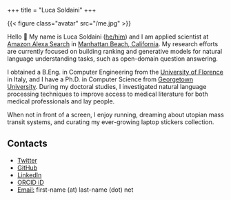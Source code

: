 +++
title = "Luca Soldaini"
+++

{{< figure class="avatar" src="/me.jpg" >}}

Hello 👋 My name is Luca Soldaini ([he/him](https://pronoun.is/he/him)) and I am applied scientist at [Amazon Alexa Search][1] in [Manhattan Beach, California][2].
My research efforts are currently focused on building ranking and generative models for natural language understanding tasks, such as open-domain question answering.

I obtained a B.Eng. in Computer Engineering from the [University of Florence][3] in Italy, and I have a Ph.D. in Computer Science from [Georgetown University][4].
During my doctoral studies, I investigated natural language processing techniques to improve access to medical literature for both medical professionals and lay people.

When not in front of a screen, I enjoy running, dreaming about utopian mass transit systems, and curating my ever-growing laptop stickers collection.

## Contacts

- [Twitter](https://twitter.com/soldni)
- [GitHub](https://github.com/soldni)
- [LinkedIn](https://www.linkedin.com/in/soldni)
- [ORCID iD](https://orcid.org/0000-0001-6998-9863)
- [Email:]() first-name (at) last-name (dot) net


[1]: https://www.amazon.science/author/luca-soldaini
[2]: https://www.google.com/maps/place/Manhattan+Beach,+CA+90266/
[3]: https://www.google.com/search?client=safari&rls=en&q=ingegneria+informatica+firenze&ie=UTF-8&oe=UTF-8
[4]: https://cs.georgetown.edu/
